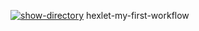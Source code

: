 [![show-directory](https://github.com/Karma7869/hexlet-my-first-workflow/actions/workflows/say-hello.yml/badge.svg)](https://github.com/Karma7869/hexlet-my-first-workflow/actions/workflows/say-hello.yml)
hexlet-my-first-workflow
